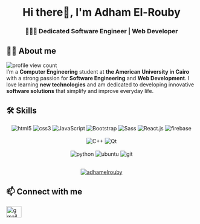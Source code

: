 <h1 align="center">Hi there👋, I'm Adham El-Rouby</h1>
<h3 align="center">🧑🏻‍💻 Dedicated Software Engineer | Web Developer</h3>

## 🙋‍♂️ About me

![profile view count](https://komarev.com/ghpvc/?username=AdhamElRouby)
<br/>
I’m a **Computer Engineering** student at **the American University in Cairo** with a strong passion for **Software Engineering** and **Web Development**. I love learning **new technologies** and am dedicated to developing innovative **software solutions** that simplify and improve everyday life.

## 🛠️ Skills

<!-- HTML5, CSS3, JS, Bootstrap 5, Sass, React.js, Firebase -->
<div align="center">
 <img src="https://img.shields.io/badge/-HTML5-E34F26?logo=HTML5&logoColor=white&style=flat" alt="html5">
 <img src="https://img.shields.io/badge/-CSS3-1572B6?logo=CSS3&logoColor=white&style=flat" alt="css3">
 <img src="https://img.shields.io/badge/-JavaScript-F7DF1E?logo=JavaScript&logoColor=white&style=flat" alt="JavaScript">
 <img src="https://img.shields.io/badge/-Bootstrap-7952B3?logo=Bootstrap&logoColor=white&style=flat" alt="Bootstrap">
 <img src="https://img.shields.io/badge/-Sass-CC6699?logo=Sass&logoColor=white&style=flat"  alt="Sass">
 <img src="https://img.shields.io/badge/-React-61DAFB?logo=React&logoColor=black&style=flat" alt="React.js">
 <img src="https://img.shields.io/badge/Firebase-%23DD2C00?logo=firebase" alt="firebase">
</div>
<br />
<!-- C++, QT -->
<div align="center">
 <img src="https://img.shields.io/badge/-C%2B%2B-00599C?logo=C%2B%2B&logoColor=white&style=flat" alt="C++">
 <img src="https://img.shields.io/badge/Qt-%2341CD52?logo=Qt&logoColor=white" alt="Qt" />
</div>
<br />
<!-- Python, Linux, Git -->
<div align="center">
  <img src="https://img.shields.io/badge/-Python-3776AB?logo=Python&logoColor=white&style=flat" alt="python">
  <img src="https://img.shields.io/badge/Ubuntu-%23E95420?logo=Ubuntu&logoColor=white" alt="ubuntu">
  <img src="https://img.shields.io/badge/Git-%23F05032?logo=Git&logoColor=%23ffff" alt="git">
</div>
<br/>
<!-- profile trophy -->
<p align="center"> <a href="https://github.com/ryo-ma/github-profile-trophy"><img src="https://github-profile-trophy.vercel.app/?username=adhamelrouby" alt="adhamelrouby" /></a> </p>

## 📫 Connect with me
[<img align="center" src="https://mailmeteor.com/logos/assets/PNG/Gmail_Logo_512px.png" height="30" width="40" alt="gmail"/>](mailto:adhamelrouby@aucegypt.edu)
<!-- linked in profile, to be added:
[<img align="center" src="https://raw.githubusercontent.com/rahuldkjain/github-profile-readme-generator/master/src/images/icons/Social/linked-in-alt.svg" alt="linked-in" height="30" width="40" />]()
 --> 
